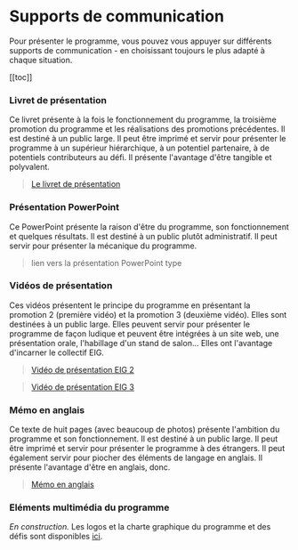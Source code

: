 # Supports de communication

Pour présenter le programme, vous pouvez vous appuyer sur différents supports de communication - en choisissant toujours le plus adapté à chaque situation. 

[[toc]]

### Livret de présentation

Ce livret présente à la fois le fonctionnement du programme, la troisième promotion du programme et les réalisations des promotions précédentes. 
Il est destiné à un public large. Il peut être imprimé et servir pour présenter le programme à un supérieur hiérarchique, à un potentiel partenaire, à de potentiels contributeurs au défi. Il présente l'avantage d'être tangible et polyvalent.

> [Le livret de présentation](https://github.com/entrepreneur-interet-general/eig-link/raw/master/guides/livret-presentation-programme-2019.pdf)

### Présentation PowerPoint

Ce PowerPoint présente la raison d'être du programme, son fonctionnement et quelques résultats.
Il est destiné à un public plutôt administratif. Il peut servir pour présenter la mécanique du programme.

> lien vers la présentation PowerPoint type

### Vidéos de présentation

Ces vidéos présentent le principe du programme en présentant la promotion 2 (première vidéo) et la promotion 3 (deuxième vidéo).
Elles sont destinées à un public large. Elles peuvent servir pour présenter le programme de façon ludique et peuvent être intégrées à un site web, une présentation orale, l'habillage d'un stand de salon... Elles ont l'avantage d'incarner le collectif EIG. 

>[Vidéo de présentation EIG 2](https://www.dailymotion.com/video/x6fp47d)

>[Vidéo de présentation EIG 3](https://www.dailymotion.com/video/x75h2pz)

### Mémo en anglais

Ce texte de huit pages (avec beaucoup de photos) présente l'ambition du programme et son fonctionnement. 
Il est destiné à un public large. Il peut être imprimé et servir pour présenter le programme à des étrangers. Il peut également servir pour piocher des éléments de langage en anglais. Il présente l'avantage d'être en anglais, donc.

> [Mémo en anglais](https://entrepreneur-interet-general.etalab.gouv.fr/docs/Public-Interest-Entrepreneurs-EN-memo.pdf)

### Eléments multimédia du programme

_En construction._
Les logos et la charte graphique du programme et des défis sont disponibles [ici]().
